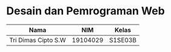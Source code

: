 # Desain dan Pemrograman Web

| Nama | NIM | Kelas |
|--|--|--|
|Tri Dimas Cipto S.W|19104029| S1SE03B
<br>

